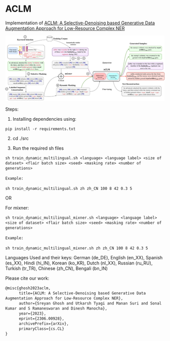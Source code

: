 # ACLM

Implementation of [ACLM: A Selective-Denoising based Generative Data Augmentation Approach for Low-Resource Complex NER](https://arxiv.org/abs/2306.00928)

![Proposed Methodology](./assets/diagram.jpg)

Steps:

1. Installing dependencies using:
```
pip install -r requirements.txt
```

2. cd ./src

3. Run the required sh files
```
sh train_dynamic_multilingual.sh <language> <language label> <size of dataset> <flair batch size> <seed> <masking rate> <number of generations>

Example:

sh train_dynamic_multilingual.sh zh zh_CN 100 8 42 0.3 5
```

OR

For mixner:

```
sh train_dynamic_multilingual_mixner.sh <language> <language label> <size of dataset> <flair batch size> <seed> <masking rate> <number of generations>

Example:

sh train_dynamic_multilingual_mixner.sh zh zh_CN 100 8 42 0.3 5
```


Languages Used and their keys:
German (de_DE), English (en_XX), Spanish (es_XX), Hindi (hi_IN), Korean (ko_KR), Dutch (nl_XX), Russian (ru_RU), Turkish (tr_TR), Chinese (zh_CN), Bengali (bn_IN)


Please cite our work:
```
@misc{ghosh2023aclm,
      title={ACLM: A Selective-Denoising based Generative Data Augmentation Approach for Low-Resource Complex NER},
      author={Sreyan Ghosh and Utkarsh Tyagi and Manan Suri and Sonal Kumar and S Ramaneswaran and Dinesh Manocha},
      year={2023},
      eprint={2306.00928},
      archivePrefix={arXiv},
      primaryClass={cs.CL}
}
```